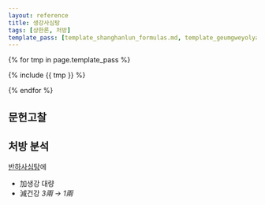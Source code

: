 ```yaml
---
layout: reference
title: 생강사심탕
tags: [상한론, 처방]
template_pass: [template_shanghanlun_formulas.md, template_geumgweyolyag_formulas.md, template_etc_formulas.md]
---
```



{% for tmp in page.template_pass %}

{% include {{ tmp }} %}

{% endfor %}

## 문헌고찰



## 처방 분석

[반하사심탕]({{site.formulaurl}}/반하사심탕)에
* 加생강 대량
* 減건강 _3兩 → 1兩_

